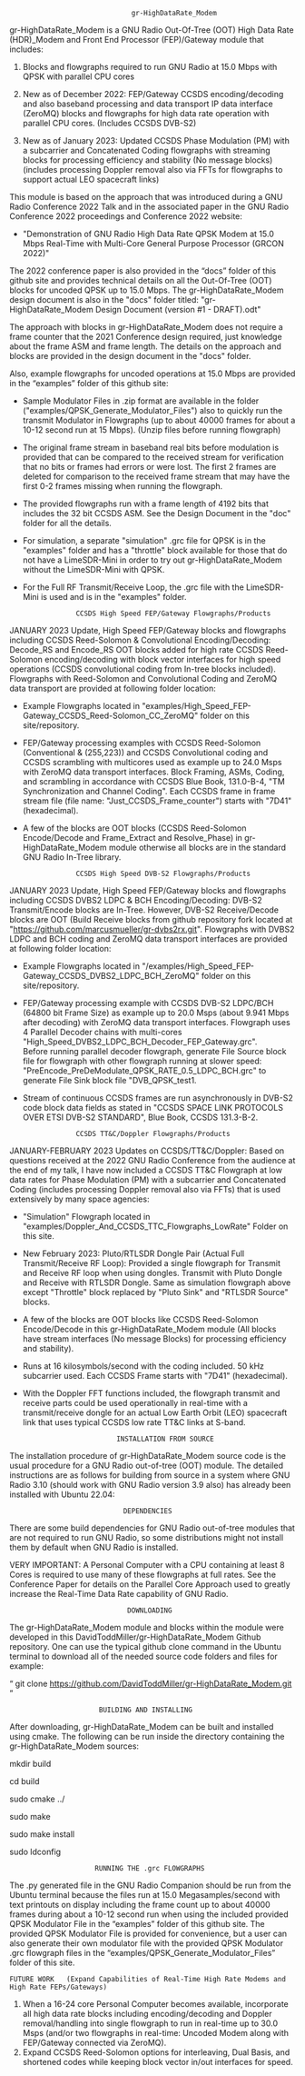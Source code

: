                                   gr-HighDataRate_Modem

gr-HighDataRate_Modem is a GNU Radio Out-Of-Tree (OOT) High Data Rate (HDR)_Modem and Front End Processor (FEP)/Gateway module that includes:
 
  1) Blocks and flowgraphs required to run GNU Radio at 15.0 Mbps with QPSK with parallel CPU cores

  2) New as of December 2022: FEP/Gateway CCSDS encoding/decoding and also baseband processing and data transport IP data interface (ZeroMQ) blocks and flowgraphs for high data rate operation with parallel CPU cores. (Includes CCSDS DVB-S2)
  
  3) New as of January 2023: Updated CCSDS Phase Modulation (PM) with a subcarrier and Concatenated Coding flowgraphs with streaming blocks for processing efficiency and stability (No message blocks) (includes processing Doppler removal also via FFTs for flowgraphs to support actual LEO spacecraft links)
  

  
This module is based on the approach that was introduced during a GNU Radio Conference 2022 Talk and in the associated paper in the GNU Radio Conference 2022 proceedings and Conference 2022 website:

   - "Demonstration of GNU Radio High Data Rate QPSK Modem at 15.0 Mbps Real-Time with Multi-Core General Purpose Processor (GRCON 2022)"

The 2022 conference paper is also provided in the “docs” folder of this github site and provides technical details on all the Out-Of-Tree (OOT) blocks for uncoded QPSK up to 15.0 Mbps. The gr-HighDataRate_Modem design document is also in the "docs" folder titled: "gr-HighDataRate_Modem Design Document (version #1 - DRAFT).odt"

The approach with blocks in gr-HighDataRate_Modem does not require a frame counter that the 2021 Conference design required, just knowledge about the frame ASM and frame length. The details on the approach and blocks are provided in the design document in the "docs" folder.

Also, example flowgraphs for uncoded operations at 15.0 Mbps are provided in the “examples” folder of this github site:

  - Sample Modulator Files in .zip format are available in the folder ("examples/QPSK_Generate_Modulator_Files") also to quickly run the transmit Modulator in Flowgraphs (up to about 40000 frames for about a 10-12 second run at 15 Mbps). (Unzip files before running flowgraph)

  - The original frame stream in baseband real bits before modulation is provided that can be compared to the received stream for verification that no bits or frames had errors or were lost. The first 2 frames are deleted for comparison to the received frame stream that may have the first 0-2 frames missing when running the flowgraph.

  - The provided flowgraphs run with a frame length of 4192 bits that includes the 32 bit CCSDS ASM.  See the Design Document in the "doc" folder for all the details.

  - For simulation, a separate "simulation" .grc file for QPSK is in the "examples" folder and has a "throttle" block available for those that do not have a LimeSDR-Mini in order to try out gr-HighDataRate_Modem without the LimeSDR-Mini with QPSK.

  - For the Full RF Transmit/Receive Loop, the .grc file with the LimeSDR-Mini is used and is in the "examples" folder.


                     CCSDS High Speed FEP/Gateway Flowgraphs/Products
   
JANUARY 2023 Update, High Speed FEP/Gateway blocks and flowgraphs including CCSDS Reed-Solomon & Convolutional Encoding/Decoding: Decode_RS and Encode_RS OOT blocks added for high rate CCSDS Reed-Solomon encoding/decoding with block vector interfaces for high speed operations (CCSDS convolutional coding from In-tree blocks included). Flowgraphs with Reed-Solomon and Convolutional Coding and ZeroMQ data transport are provided at following folder location:

  - Example Flowgraphs located in "examples/High_Speed_FEP-Gateway_CCSDS_Reed-Solomon_CC_ZeroMQ" folder on this site/repository. 

  - FEP/Gateway processing examples with CCSDS Reed-Solomon (Conventional & (255,223)) and CCSDS Convolutional coding and CCSDS scrambling with multicores used as example up to 24.0 Msps with ZeroMQ data transport interfaces. Block Framing, ASMs, Coding, and scrambling in accordance with CCSDS Blue Book, 131.0-B-4, "TM Synchronization and Channel Coding". Each CCSDS frame in frame stream file (file name: "Just_CCSDS_Frame_counter") starts with "7D41" (hexadecimal).
   
  - A few of the blocks are OOT blocks (CCSDS Reed-Solomon Encode/Decode and Frame_Extract and Resolve_Phase) in gr-HighDataRate_Modem module otherwise all blocks are in the standard GNU Radio In-Tree library. 


                     CCSDS High Speed DVB-S2 Flowgraphs/Products

JANUARY 2023 Update, High Speed FEP/Gateway blocks and flowgraphs including CCSDS DVBS2 LDPC & BCH Encoding/Decoding: DVB-S2 Transmit/Encode blocks are In-Tree. However, DVB-S2 Receive/Decode blocks are OOT (Build Receive blocks from github repository fork located at "https://github.com/marcusmueller/gr-dvbs2rx.git". Flowgraphs with DVBS2 LDPC and BCH coding and ZeroMQ data transport interfaces are provided at following folder location:

  - Example Flowgraphs located in "/examples/High_Speed_FEP-Gateway_CCSDS_DVBS2_LDPC_BCH_ZeroMQ" folder on this site/repository. 

  - FEP/Gateway processing example with CCSDS DVB-S2 LDPC/BCH (64800 bit Frame Size) as example up to 20.0 Msps (about 9.941 Mbps after decoding) with ZeroMQ data transport interfaces. Flowgraph uses 4 Parallel Decoder chains with multi-cores "High_Speed_DVBS2_LDPC_BCH_Decoder_FEP_Gateway.grc".  
Before running parallel decoder flowgraph, generate File Source block file for flowgraph with other flowgraph running at slower speed: "PreEncode_PreDeModulate_QPSK_RATE_0.5_LDPC_BCH.grc" to generate File Sink block file "DVB_QPSK_test1.

  - Stream of continuous CCSDS frames are run asynchronously in DVB-S2 code block data fields as stated in "CCSDS SPACE LINK PROTOCOLS OVER ETSI DVB-S2 STANDARD", Blue Book, CCSDS 131.3-B-2.  


                     CCSDS TT&C/Doppler Flowgraphs/Products

JANUARY-FEBRUARY 2023 Updates on CCSDS/TT&C/Doppler: Based on questions received at the 2022 GNU Radio Conference from the audience at the end of my talk, I have now included a CCSDS TT&C Flowgraph at low data rates for Phase Modulation (PM) with a subcarrier and Concatenated Coding (includes processing Doppler removal also via FFTs) that is used extensively by many space agencies:

  - "Simulation" Flowgraph located in "examples/Doppler_And_CCSDS_TTC_Flowgraphs_LowRate" Folder on this site.

  - New February 2023: Pluto/RTLSDR Dongle Pair (Actual Full Transmit/Receive RF Loop): Provided a single flowgraph for Transmit and Receive RF loop when using dongles. Transmit with Pluto Dongle and Receive with RTLSDR Dongle. Same as simulation flowgraph above except "Throttle" block replaced by "Pluto Sink" and "RTLSDR Source" blocks.

  - A few of the blocks are OOT blocks like CCSDS Reed-Solomon Encode/Decode in this gr-HighDataRate_Modem module (All blocks have stream interfaces (No message Blocks) for processing efficiency and stability). 

  - Runs at 16 kilosymbols/second with the coding included. 50 kHz subcarrier used. Each CCSDS Frame starts with "7D41" (hexadecimal).

  - With the Doppler FFT functions included, the flowgraph transmit and receive parts could be used operationally in real-time with a transmit/receive dongle for an actual Low Earth Orbit (LEO) spacecraft link that uses typical CCSDS low rate TT&C links at S-band.

 
                               INSTALLATION FROM SOURCE

The installation procedure of gr-HighDataRate_Modem source code is the usual procedure for a GNU Radio out-of-tree (OOT) module. The detailed instructions are as follows for building from source in a system where GNU Radio 3.10 (should work with GNU Radio version 3.9 also) has already been installed with Ubuntu 22.04:


                                DEPENDENCIES

There are some build dependencies for GNU Radio out-of-tree modules that are not required to run GNU Radio, so some distributions might not install them by default when GNU Radio is installed.

VERY IMPORTANT:  A Personal Computer with a CPU containing at least 8 Cores is required to use many of these flowgraphs at full rates.  See the Conference Paper for details on the Parallel Core Approach used to greatly increase the Real-Time Data Rate capability of GNU Radio. 


                                 DOWNLOADING

The gr-HighDataRate_Modem module and blocks within the module were developed in this DavidToddMiller/gr-HighDataRate_Modem Github repository. One can use the typical github clone command in the Ubuntu terminal to download all of the needed source code folders and files for example:

“ git clone https://github.com/DavidToddMiller/gr-HighDataRate_Modem.git ”

                          BUILDING AND INSTALLING

After downloading, gr-HighDataRate_Modem can be built and installed using cmake. The following can be run inside the directory containing the gr-HighDataRate_Modem sources:

mkdir build

cd build

sudo cmake ../

sudo make

sudo make install

sudo ldconfig

                         RUNNING THE .grc FLOWGRAPHS

The .py generated file in the GNU Radio Companion should be run from the Ubuntu terminal because the files run at 15.0 Megasamples/second with text printouts on display including the frame count up to about 40000 frames during about a 10-12 second run when using the included provided QPSK Modulator File in the “examples” folder of this github site. The provided QPSK Modulator File is provided for convenience, but a user can also generate their own modulator file with the provided QPSK Modulator .grc flowgraph files in the “examples/QPSK_Generate_Modulator_Files” folder of this site.

    FUTURE WORK   (Expand Capabilities of Real-Time High Rate Modems and High Rate FEPs/Gateways)

1. When a 16-24 core Personal Computer becomes available, incorporate all high data rate blocks including encoding/decoding and Doppler removal/handling into single flowgraph to run in real-time up to 30.0 Msps (and/or two flowgraphs in real-time: Uncoded Modem along with FEP/Gateway connected via ZeroMQ). 
2. Expand CCSDS Reed-Solomon options for interleaving, Dual Basis, and shortened codes while keeping block vector in/out interfaces for speed. 



                                              
